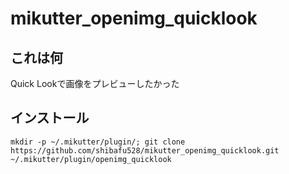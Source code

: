 mikutter_openimg_quicklook
====

## これは何
Quick Lookで画像をプレビューしたかった

## インストール
```
mkdir -p ~/.mikutter/plugin/; git clone https://github.com/shibafu528/mikutter_openimg_quicklook.git ~/.mikutter/plugin/openimg_quicklook
```
